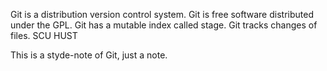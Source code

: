 Git is a distribution version control system.
Git is free software distributed under the GPL.
Git has a mutable index called stage.
Git tracks changes of files.
SCU HUST

This is a styde-note of Git, just a note.
